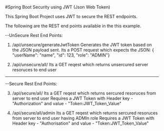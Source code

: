 #Spring Boot Security using JWT (Json Web Token)

This Spring Boot Project uses JWT to secure the REST endpoints.

The following are the REST end points available in the this example.


--UnSecure Rest End Points:

1) /api/unsecure/generateJwtToken
Generates the JWT token based on the JSON payload sent. 
Its a POST request which expects the JSON: { "userName": "name", "id": 123, "role": "ADMIN"}

2) /api/unsecure/all/
Its a GET reqest which returns unsercured server resoruces to end user

---------------------------------------------------------------------------------------------------------------------------

--Secure Rest End Points:

3) /api/secure/all/ 
Its a GET reqest which returns sercured resoruces from server to end user
Requires a JWT Token with Header key - "Authorization" and value - "Token:JWT_Token_Value"

4) /api/secure/all/admin 
Its a GET reqest which returns sercured resoruces from server to end user having ADMIn role
Requires a JWT Token with Header key - "Authorisation" and value - "Token:JWT_Token_Value"
